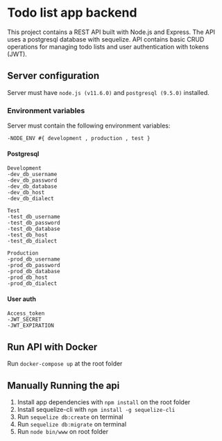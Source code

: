 # Todo list app backend

This project contains a REST API built with Node.js and Express. The API uses a postgresql database with sequelize. API contains basic CRUD operations for managing todo lists and user authentication with tokens (JWT).

## Server configuration
Server must have `node.js (v11.6.0)` and `postgresql (9.5.0)` installed.

### Environment variables
Server must contain the following environment variables:
    
    -NODE_ENV #{ development , production , test }

#### Postgresql
    Development
    -dev_db_username
    -dev_db_password
    -dev_db_database
    -dev_db_host
    -dev_db_dialect
    
    Test
    -test_db_username
    -test_db_password
    -test_db_database
    -test_db_host
    -test_db_dialect

    Production
    -prod_db_username
    -prod_db_password
    -prod_db_database
    -prod_db_host
    -prod_db_dialect

#### User auth
    Access_token
    -JWT_SECRET
    -JWT_EXPIRATION

## Run API with Docker
Run `docker-compose up` at the root folder

## Manually Running the api
1. Install app dependencies with `npm install` on the root folder
1. Install sequelize-cli with `npm install -g sequelize-cli`
1. Run `sequelize db:create` on terminal
1. Run `sequelize db:migrate` on terminal
1. Run `node bin/www` on root folder
